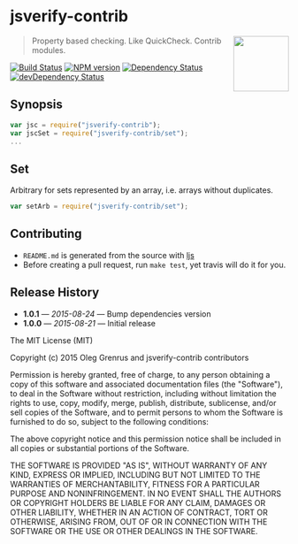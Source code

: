 # jsverify-contrib

<img src="https://raw.githubusercontent.com/jsverify/jsverify/master/jsverify-300.png" align="right" height="100" />

> Property based checking. Like QuickCheck. Contrib modules.

[![Build Status](https://secure.travis-ci.org/jsverify/jsverify-contrib.svg?branch=master)](http://travis-ci.org/jsverify/jsverify-contrib)
[![NPM version](https://badge.fury.io/js/jsverify-contrib.svg)](http://badge.fury.io/js/jsverify-contrib)
[![Dependency Status](https://david-dm.org/jsverify/jsverify-contrib.svg)](https://david-dm.org/jsverify/jsverify-contrib)
[![devDependency Status](https://david-dm.org/jsverify/jsverify-contrib/dev-status.svg)](https://david-dm.org/jsverify/jsverify-contrib#info=devDependencies)

## Synopsis

```js
var jsc = require("jsverify-contrib");
var jscSet = require("jsverify-contrib/set");
...
```

## Set

Arbitrary for sets represented by an array, i.e. arrays without duplicates.

```js
var setArb = require("jsverify-contrib/set");
```

## Contributing

- `README.md` is generated from the source with [ljs](https://github.com/phadej/ljs)
- Before creating a pull request, run `make test`, yet travis will do it for you.

## Release History

- **1.0.1** &mdash; *2015-08-24* &mdash; Bump dependencies version
- **1.0.0** &mdash; *2015-08-21* &mdash; Initial release

The MIT License (MIT)

Copyright (c) 2015 Oleg Grenrus and jsverify-contrib contributors

Permission is hereby granted, free of charge, to any person obtaining a copy
of this software and associated documentation files (the "Software"), to deal
in the Software without restriction, including without limitation the rights
to use, copy, modify, merge, publish, distribute, sublicense, and/or sell
copies of the Software, and to permit persons to whom the Software is
furnished to do so, subject to the following conditions:

The above copyright notice and this permission notice shall be included in
all copies or substantial portions of the Software.

THE SOFTWARE IS PROVIDED "AS IS", WITHOUT WARRANTY OF ANY KIND, EXPRESS OR
IMPLIED, INCLUDING BUT NOT LIMITED TO THE WARRANTIES OF MERCHANTABILITY,
FITNESS FOR A PARTICULAR PURPOSE AND NONINFRINGEMENT. IN NO EVENT SHALL THE
AUTHORS OR COPYRIGHT HOLDERS BE LIABLE FOR ANY CLAIM, DAMAGES OR OTHER
LIABILITY, WHETHER IN AN ACTION OF CONTRACT, TORT OR OTHERWISE, ARISING FROM,
OUT OF OR IN CONNECTION WITH THE SOFTWARE OR THE USE OR OTHER DEALINGS IN
THE SOFTWARE.
